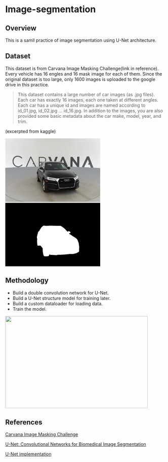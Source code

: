 # Image-segmentation
## Overview
This is a samll practice of image segmentation using U-Net architecture.

## Dataset
This dataset is from Carvana Image Masking Challenge(link in reference). Every vehicle has 16 engles and 16 mask image for each of them. Since the original dataset is too large, only 1600 images is uploaded to the google drive in this practice.
> This dataset contains a large number of car images (as .jpg files). Each car has exactly 16 images, each one taken at different angles. Each car has a unique id and images are named according to id_01.jpg, id_02.jpg … id_16.jpg. In addition to the images, you are also provided some basic metadata about the car make, model, year, and trim.

(excerpted from kaggle)

<img src="https://github.com/Evian-Chen/Image-segmentation/blob/main/feaf59172a01_16.jpg" width="300" height="200">
<img src="https://github.com/Evian-Chen/Image-segmentation/blob/main/feaf59172a01_16_mask.gif" width="300" height="200">

## Methodology
* Build a double convolution network for U-Net.
* Build a U-Net structure model for training later.
* Build a custom dataloader for loading data. 
* Train the model.

<img src="https://github.com/Evian-Chen/U-Net-segmentation/blob/main/unet%20architecture.png" width="450" height="290">

## References
<a href="https://www.kaggle.com/c/carvana-image-masking-challenge">Carvana Image Masking Challenge</a>

<a href="https://arxiv.org/abs/1505.04597">U-Net: Convolutional Networks for Biomedical Image Segmentation</a>

<a href="https://youtu.be/I9MPzQCd4o4?si=j0pJaDCB1lsTY4F8"> U-Net implementation</a>
